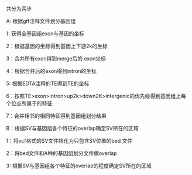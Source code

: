 共分为两步


A: 根据gff注释文件划分基因组

   1: 获得全基因组exon与基因的坐标
   
   2：根据基因的坐标得到基因上下游2k的坐标
   
   3：合并所有exon得到merge后的 exon坐标
   
   4：根据合并后的exon得到intron的坐标
   
   5: 根据EDTA注释的TE得到TE的坐标
   
   6：按照TE>exon>intron>up2k>down2K>intergenic的优先级得到基因组上每个位点所属于的特征
   
   7：合并相邻的相同特征得到基因组划分结果
   
   

B：根据SV与基因组各个特征的overlap确定SV所在的区域

   1：将vcf格式的SV文件转化为只包含SV位置的bed 文件
   
   2：将bed文件和A种的基因组划分文件做overlap
   
   3: 根据SV与基因组各个特征的overlap的程度确定SV所在的区域
   
